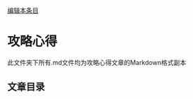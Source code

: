 [编辑本条目](https://github.com/GuguTown/Wiki/edit/main/article/index.md)
# 攻略心得
此文件夹下所有.md文件均为攻略心得文章的Markdown格式副本

## 文章目录


<div id="gitalk-container"></div>
